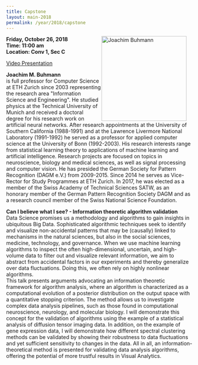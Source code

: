 ```yaml
---
title: Capstone
layout: main-2018
permalink: /year/2018/capstone
---
```


<img src="/assets/joachim-buhmann.jpg"
  alt="Joachim Buhmann" 
  style="float: right; margin-right: 16px;"
  width="230px" >
  <p>
    <strong>Friday, October 26, 2018</strong><br>
    <strong>Time: 11:00 am</strong><br>
    <strong>Location: Conv 1, Sec C</strong>
  </p>
  
  [Video Presentation](https://vimeo.com/304098835)
  
  <p>
  
<strong> Joachim M. Buhmann </strong> <br> is full professor for Computer Science at ETH Zurich since 2003 representing the research area "Information Science and Engineering". He studied physics at the Technical University of Munich and received a doctoral degree for his research work on artificial neural networks. After research appointments at the University of Southern California (1988-1991) and at the Lawrence Livermore National Laboratory (1991-1992) he served as a professor for applied computer science at the University of Bonn (1992-2003). His research interests range from statistical learning theory to applications of machine learning and artificial intelligence. Research projects are focused on topics in neuroscience, biology and medical sciences, as well as signal processing and computer vision. He has presided the German Society for Pattern Recognition (DAGM e.V.) from 2009-2015. Since 2014 he serves as Vice-Rector for Study Programmes at ETH Zurich. In 2017, he was elected as a member of the Swiss Academy of Technical Sciences SATW, as an honorary member of the German Pattern Recognition Society DAGM and as a research council member of the Swiss National Science Foundation.

</p>

<p><strong>Can I believe what I see? - Information theoretic algorithm validation</strong><br>
Data Science promises us a methodology and algorithms to gain insights in ubiquitous Big Data. Sophisticated algorithmic techniques seek to identify and visualize non-accidental patterns that may be (causally) linked to mechanisms in the natural sciences, but also in the social sciences, medicine, technology, and governance. When we use machine learning algorithms to inspect the often high-dimensional, uncertain, and high-volume data to filter out and visualize relevant information, we aim to abstract from accidental factors in our experiments and thereby generalize over data fluctuations. Doing this, we often rely on highly nonlinear algorithms.<br>
This talk presents arguments advocating an information theoretic framework for algorithm analysis, where an algorithm is characterized as a computational evolution of a posterior distribution on the output space with a quantitative stopping criterion. The method allows us to investigate complex data analysis pipelines, such as those found in computational neuroscience, neurology, and molecular biology. I will demonstrate this concept for the validation of algorithms using the example of a statistical analysis of diffusion tensor imaging data. In addition, on the example of gene expression data, I will demonstrate how different spectral clustering methods can be validated by showing their robustness to data fluctuations and yet sufficient sensitivity to changes in the data. All in all, an information-theoretical method is presented for validating data analysis algorithms, offering the potential of more trustful results in Visual Analytics.
</p>

